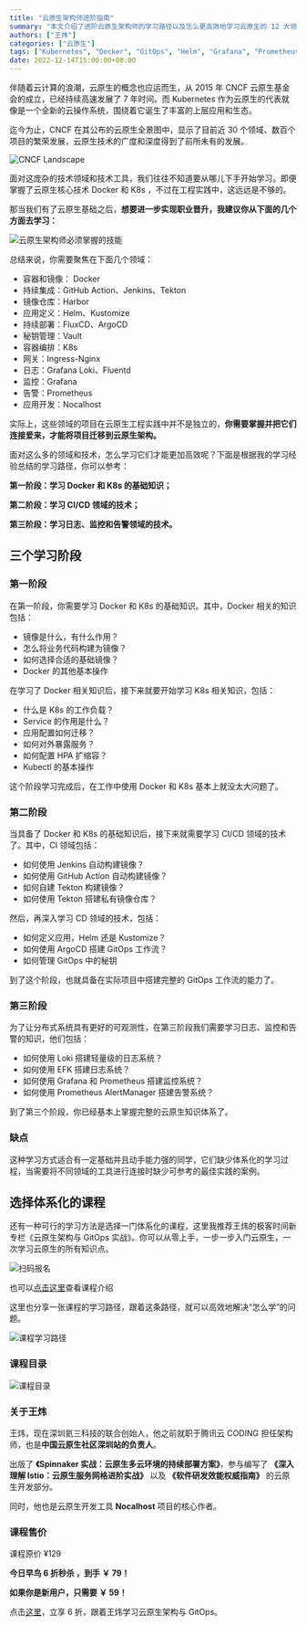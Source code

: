 ```yaml
---
title: "云原生架构师进阶指南"
summary: "本文介绍了进阶云原生架构师的学习路径以及怎么更高效地学习云原生的 12 大领域，同时也推荐了体系化云原生课程。"
authors: ["王炜"]
categories: ["云原生"]
tags: ["Kubernetes", "Docker", "GitOps", "Helm", "Grafana", "Prometheus"]
date: 2022-12-14T15:00:00+08:00
---
```


伴随着云计算的浪潮，云原生的概念也应运而生，从 2015 年 CNCF 云原生基金会的成立，已经持续高速发展了 7 年时间。而 Kubernetes 作为云原生的代表就像是一个全新的云操作系统，围绕着它诞生了丰富的上层应用和生态。

迄今为止，CNCF 在其公布的云原生全景图中，显示了目前近 30 个领域、数百个项目的繁荣发展，云原生技术的广度和深度得到了前所未有的发展。

![CNCF Landscape](./images/1.png)

面对这庞杂的技术领域和技术工具，我们往往不知道要从哪儿下手开始学习。即便掌握了云原生核心技术 Docker 和 K8s ，不过在工程实践中，这远远是不够的。

那当我们有了云原生基础之后，**想要进一步实现职业晋升，我建议你从下面的几个方面去学习：**

![云原生架构师必须掌握的技能](./images/2.jpeg)

总结来说，你需要聚焦在下面几个领域：

- 容器和镜像： Docker
- 持续集成：GitHub Action、Jenkins、Tekton
- 镜像仓库：Harbor
- 应用定义：Helm、Kustomize
- 持续部署：FluxCD、ArgoCD
- 秘钥管理：Vault
- 容器编排：K8s
- 网关：Ingress-Nginx
- 日志：Grafana Loki、Fluentd
- 监控：Grafana
- 告警：Prometheus
- 应用开发：Nocalhost

实际上，这些领域的项目在云原生工程实践中并不是独立的，**你需要掌握并把它们连接爱来，才能将项目迁移到云原生架构。**

面对这么多的领域和技术，怎么学习它们才能更加高效呢？下面是根据我的学习经验总结的学习路径，你可以参考：

**第一阶段：学习 Docker 和 K8s 的基础知识；**

**第二阶段：学习 CI/CD 领域的技术；**

**第三阶段：学习日志、监控和告警领域的技术。**

## 三个学习阶段

### 第一阶段

在第一阶段，你需要学习 Docker 和 K8s 的基础知识。其中，Docker 相关的知识包括：

- 镜像是什么，有什么作用？
- 怎么将业务代码构建为镜像？
- 如何选择合适的基础镜像？
- Docker 的其他基本操作

在学习了 Docker 相关知识后，接下来就要开始学习 K8s 相关知识，包括：

- 什么是 K8s 的工作负载？
- Service 的作用是什么？
- 应用配置如何迁移？
- 如何对外暴露服务？
- 如何配置 HPA 扩缩容？
- Kubectl 的基本操作

这个阶段学习完成后，在工作中使用 Docker 和 K8s 基本上就没太大问题了。

### 第二阶段

当具备了 Docker 和 K8s 的基础知识后，接下来就需要学习 CI/CD 领域的技术了。其中，CI 领域包括：

- 如何使用 Jenkins 自动构建镜像？
- 如何使用 GitHub Action 自动构建镜像？
- 如何自建 Tekton 构建镜像？
- 如何使用 Tekton 搭建私有镜像仓库？

然后，再深入学习 CD 领域的技术，包括：

- 如何定义应用，Helm 还是 Kustomize？
- 如何使用 ArgoCD 搭建 GitOps 工作流？
- 如何管理 GitOps 中的秘钥

到了这个阶段，也就具备在实际项目中搭建完整的 GitOps 工作流的能力了。

### 第三阶段

为了让分布式系统具有更好的可观测性，在第三阶段我们需要学习日志、监控和告警的知识，他们包括：

- 如何使用 Loki 搭建轻量级的日志系统？
- 如何使用 EFK 搭建日志系统？
- 如何使用 Grafana 和 Prometheus 搭建监控系统？
- 如何使用 Prometheus AlertManager 搭建告警系统？

到了第三个阶段，你已经基本上掌握完整的云原生知识体系了。

### 缺点

这种学习方式适合有一定基础并且动手能力强的同学，它们缺少体系化的学习过程，当需要将不同领域的工具进行连接时缺少可参考的最佳实践的案例。

## 选择体系化的课程

还有一种可行的学习方法是选择一门体系化的课程，这里我推荐王炜的极客时间新专栏《云原生架构与 GitOps 实战》。你可以从零上手，一步一步入门云原生，一次学习云原生的所有知识点。

![扫码报名](./images/post.jpeg)

也可以[点击这里](https://time.geekbang.org/column/intro/100312001?code=PlMU9ITPlnun1QAjTGtDtNxkTtgSRZZzLJlQZHrEKtI%3D&utm_term=SPoster)查看课程介绍

这里也分享一张课程的学习路径，跟着这条路径，就可以高效地解决“怎么学”的问题。

![课程学习路径](./images/3.jpg)

### 课程目录

![课程目录](./images/4.jpeg)

### 关于王炜

王炜，现在深圳氦三科技的联合创始人，他之前就职于腾讯云 CODING 担任架构师，也是**中国云原生社区深圳站的负责人**。

出版了 **《Spinnaker 实战：云原生多云环境的持续部署方案》**，参与编写了 **《深入理解 Istio：云原生服务网格进阶实战》** 以及 **《软件研发效能权威指南》** 的云原生开发部分。

同时，他也是云原生开发工具 **Nocalhost** 项目的核心作者。

### 课程售价

课程原价 ¥129

**今日早鸟 6 折秒杀 ，到手 ￥ 79！**

**如果你是新用户，只需要 ￥ 59！**

点击[这里](https://time.geekbang.org/column/intro/100312001?code=PlMU9ITPlnun1QAjTGtDtNxkTtgSRZZzLJlQZHrEKtI%3D&utm_term=SPoster)，立享 6 折，跟着王炜学习云原生架构与 GitOps。
